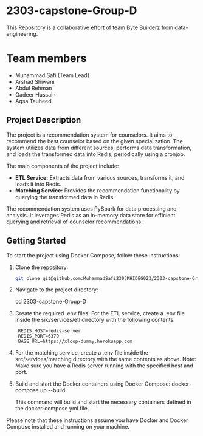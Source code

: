 # 2303-capstone-Group-D

This Repository is a collaborative effort of team Byte Builderz from data-engineering.
# Team members
- Muhammad Safi (Team Lead)
- Arshad Shiwani
- Abdul Rehman
- Qadeer Hussain
- Aqsa Tauheed

## Project Description

The project is a recommendation system for counselors. It aims to recommend the best counselor based on the given specialization. The system utilizes data from different sources, performs data transformation, and loads the transformed data into Redis, periodically using a cronjob.

The main components of the project include:
- **ETL Service:** Extracts data from various sources, transforms it, and loads it into Redis.
- **Matching Service:** Provides the recommendation functionality by querying the transformed data in Redis.

The recommendation system uses PySpark for data processing and analysis. It leverages Redis as an in-memory data store for efficient querying and retrieval of counselor recommendations.

## Getting Started

To start the project using Docker Compose, follow these instructions:

1. Clone the repository:

   ```bash
   git clone git@github.com:MuhammadSafi2303KHIDEG023/2303-capstone-Group-D.git

2. Navigate to the project directory:

   cd 2303-capstone-Group-D

3. Create the required .env files:
    For the ETL service, create a .env file inside the src/services/etl directory with the following contents:

        REDIS_HOST=redis-server
        REDIS_PORT=6379
        BASE_URL=https://xloop-dummy.herokuapp.com

4. For the matching service, create a .env file inside the src/services/matching directory with the same contents as above.
   Note: Make sure you have a Redis server running with the specified host and port.

5. Build and start the Docker containers using Docker Compose:
   docker-compose up --build

   This command will build and start the necessary containers defined in the docker-compose.yml file.


Please note that these instructions assume you have Docker and Docker Compose installed and running on your machine.
